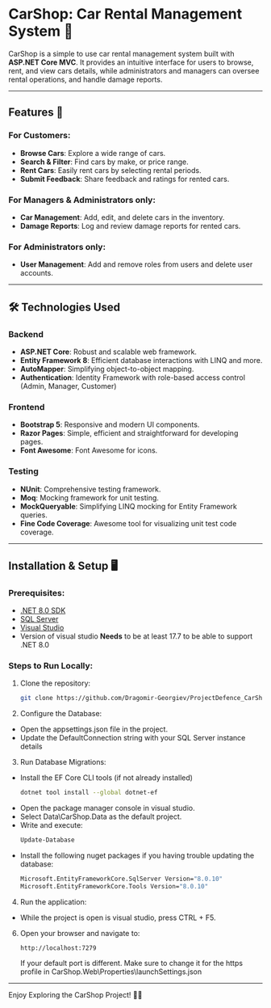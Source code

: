 # CarShop: Car Rental Management System 🚗

CarShop is a simple to use car rental management system built with **ASP.NET Core MVC**. It provides an intuitive interface for users to browse, rent, and view cars details, while administrators and managers can oversee rental operations, and handle damage reports.

---

## Features 🌟

### For Customers:
- **Browse Cars**: Explore a wide range of cars.
- **Search & Filter**: Find cars by make, or price range.
- **Rent Cars**: Easily rent cars by selecting rental periods.
- **Submit Feedback**: Share feedback and ratings for rented cars.

### For Managers & Administrators only:
- **Car Management**: Add, edit, and delete cars in the inventory.
- **Damage Reports**: Log and review damage reports for rented cars.
  
### For Administrators only:
- **User Management**: Add and remove roles from users and delete user accounts.

---

## 🛠️ Technologies Used

### Backend
- **ASP.NET Core**: Robust and scalable web framework.
- **Entity Framework 8**: Efficient database interactions with LINQ and more.
- **AutoMapper**: Simplifying object-to-object mapping.
- **Authentication**: Identity Framework with role-based access control (Admin, Manager, Customer)

### Frontend
- **Bootstrap 5**: Responsive and modern UI components.
- **Razor Pages**: Simple, efficient and straightforward for developing pages.
- **Font Awesome**: Font Awesome for icons.

### Testing
- **NUnit**: Comprehensive testing framework.
- **Moq**: Mocking framework for unit testing.
- **MockQueryable**: Simplifying LINQ mocking for Entity Framework queries.
- **Fine Code Coverage**: Awesome tool for visualizing unit test code coverage.

---

## Installation & Setup 🖥️

### Prerequisites:
- [.NET 8.0 SDK](https://dotnet.microsoft.com/download)
- [SQL Server](https://www.microsoft.com/en-us/sql-server/sql-server-downloads)
- [Visual Studio](https://visualstudio.microsoft.com/)
- Version of visual studio **Needs** to be at least 17.7 to be able to support .NET 8.0

### Steps to Run Locally:
1. Clone the repository:
   ```bash
   git clone https://github.com/Dragomir-Georgiev/ProjectDefence_CarShop_Dec2024.git
   ```

2. Configure the Database:
- Open the appsettings.json file in the project.
- Update the DefaultConnection string with your SQL Server instance details

3. Run Database Migrations:
- Install the EF Core CLI tools (if not already installed)
  ```bash
  dotnet tool install --global dotnet-ef
  ```
- Open the package manager console in visual studio.
- Select Data\CarShop.Data as the default project.
- Write and execute:
   ```bash
   Update-Database
   ```
- Install the following nuget packages if you having trouble updating the database:
  ```bash
  Microsoft.EntityFrameworkCore.SqlServer Version="8.0.10"
  Microsoft.EntityFrameworkCore.Tools Version="8.0.10"
  ```
4. Run the application:
- While the project is open is visual studio, press CTRL + F5.

6. Open your browser and navigate to:
   ```
   http://localhost:7279
   ```
   If your default port is different. Make sure to change it for the https profile in CarShop.Web\Properties\launchSettings.json

---

Enjoy Exploring the CarShop Project! 🚗✨
